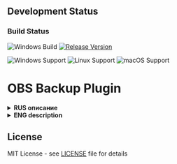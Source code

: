 ## Development Status
### Build Status
![Windows Build](https://github.com/your-username/obs-backup-plugin/actions/workflows/build-project.yaml/badge.svg?branch=main)
[![Release Version](https://img.shields.io/github/v/release/your-username/obs-backup-plugin)](https://github.com/your-username/obs-backup-plugin/releases)

![Windows Support](https://img.shields.io/badge/Windows-Supported-green)
![Linux Support](https://img.shields.io/badge/Linux-Planned-yellow)
![macOS Support](https://img.shields.io/badge/macOS-Planned-yellow)

# OBS Backup Plugin

<details>
<summary><strong>RUS описание</strong></summary>

## Плагин резервного копирования для OBS

Плагин для создания резервных копий плагинов, сцен и профилей в OBS. На текущий момент реализованы:

### Возможности:
- ✅ Создание резервной копии папки с плагинами (`obs-plugins`)
- ✅ Восстановление плагинов из резервной копии
- 🚧 Поддержка резервирования сцен и профилей (в будущем)

### Особенности:
- Работает только на Windows
- Для применения восстановленных плагинов требуется перезапуск OBS
- Простой и интуитивно понятный интерфейс

### Установка:
1. Скачайте последнюю версию плагина из [раздела Releases](https://github.com/dimanplus/obs-backup-plugin/releases)
2. Распакуйте архив в папку `obs-studio` вашей установки OBS (стандартный путь C:\Program Files\obs-studio)
3. Перезапустите OBS

### Использование:
1. Откройте OBS
2. Перейдите в `Резервная копия` в строке меню 

![image](https://github.com/user-attachments/assets/b6e90191-63e9-43c9-91ac-c98f360ba6db)

3. Выберите нужное действие:
   - "Создать резервную копию" - сохранит текущие плагины
   - "Загрузить резервную копию" - восстановит плагины из сохраненной копии

</details>

<details>
<summary><strong>ENG description</strong></summary>

## OBS Backup Plugin

A plugin for backing up and restoring OBS plugins, scenes and profiles. Currently implemented:

### Features:
- ✅ Backup of `obs-plugins` folder
- ✅ Restore plugins from backup
- 🚧 Scene and profile backup (in future)

### Notes:
- Windows only
- Requires OBS restart after restore
- Simple and intuitive interface

### Installation:
1. Download the latest version from [Releases section](https://github.com/your-repository/releases)
2. Extract to `obs-studio` folder of your OBS installation (default path C:\Program Files\obs-studio)
3. Restart OBS

### Usage:
1. Open OBS
2. Go to `BACKUP` on Menu Bar

![image](https://github.com/user-attachments/assets/cb6f2b84-4a4d-40a5-85e5-1bb165e79e2b)

3. Select action:
   - "Create BACKUP" - saves current plugins
   - "Load BACKUP" - restores plugins from saved backup

</details>

## License
MIT License - see [LICENSE](LICENSE) file for details

